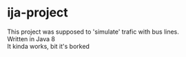 # ija-project

This project was supposed to 'simulate' trafic with bus lines. \
Written in Java 8 \
It kinda works, bit it's borked
